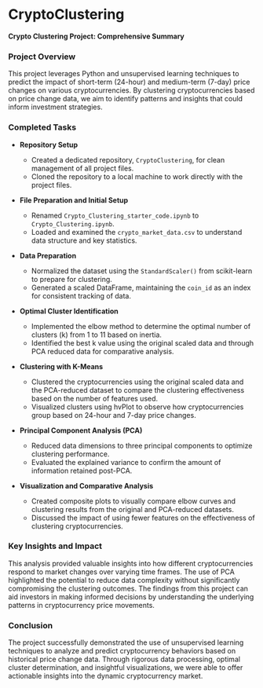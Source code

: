 # CryptoClustering
 
**Crypto Clustering Project: Comprehensive Summary**

### Project Overview
This project leverages Python and unsupervised learning techniques to predict the impact of short-term (24-hour) and medium-term (7-day) price changes on various cryptocurrencies. By clustering cryptocurrencies based on price change data, we aim to identify patterns and insights that could inform investment strategies.

### Completed Tasks
- **Repository Setup**
  - Created a dedicated repository, `CryptoClustering`, for clean management of all project files.
  - Cloned the repository to a local machine to work directly with the project files.
  
- **File Preparation and Initial Setup**
  - Renamed `Crypto_Clustering_starter_code.ipynb` to `Crypto_Clustering.ipynb`.
  - Loaded and examined the `crypto_market_data.csv` to understand data structure and key statistics.
  
- **Data Preparation**
  - Normalized the dataset using the `StandardScaler()` from scikit-learn to prepare for clustering.
  - Generated a scaled DataFrame, maintaining the `coin_id` as an index for consistent tracking of data.

- **Optimal Cluster Identification**
  - Implemented the elbow method to determine the optimal number of clusters (k) from 1 to 11 based on inertia.
  - Identified the best k value using the original scaled data and through PCA reduced data for comparative analysis.

- **Clustering with K-Means**
  - Clustered the cryptocurrencies using the original scaled data and the PCA-reduced dataset to compare the clustering effectiveness based on the number of features used.
  - Visualized clusters using hvPlot to observe how cryptocurrencies group based on 24-hour and 7-day price changes.

- **Principal Component Analysis (PCA)**
  - Reduced data dimensions to three principal components to optimize clustering performance.
  - Evaluated the explained variance to confirm the amount of information retained post-PCA.

- **Visualization and Comparative Analysis**
  - Created composite plots to visually compare elbow curves and clustering results from the original and PCA-reduced datasets.
  - Discussed the impact of using fewer features on the effectiveness of clustering cryptocurrencies.

### Key Insights and Impact
This analysis provided valuable insights into how different cryptocurrencies respond to market changes over varying time frames. The use of PCA highlighted the potential to reduce data complexity without significantly compromising the clustering outcomes. The findings from this project can aid investors in making informed decisions by understanding the underlying patterns in cryptocurrency price movements.

### Conclusion
The project successfully demonstrated the use of unsupervised learning techniques to analyze and predict cryptocurrency behaviors based on historical price change data. Through rigorous data processing, optimal cluster determination, and insightful visualizations, we were able to offer actionable insights into the dynamic cryptocurrency market.
